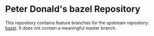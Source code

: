 # Peter Donald's bazel Repository

This repository contains feature branches for the upstream repository: [bazel](https://github.com/bazelbuild/bazel).
It does not contain a meaningful master branch.
